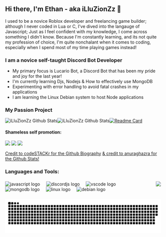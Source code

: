 ## Hi there, I'm Ethan - aka iLluZionZz 👋 

I used to be a novice Roblox developer and freelancing game builder; although I never coded in Lua or C, I've dived into the langauge of Javascript; Just as I feel confident with my knowledge, I come across something I didn't know. Because I'm constantly learning, and its not quite my profession of choice, I'm quite nonchalant when it comes to coding, especially when I spend most of my time playing games instead!

### I am a novice self-taught Discord Bot Developer

- My primary focus is Lucario Bot, a Discord Bot that has been my pride and joy for the last year!
- I'm currently learning Djs, Nodejs & How to effectively use MongoDB
- Experimenting with error handling to avoid fatal crashes in my applications
- I am learning the Linux Debian system to host Node applications

### My Passion Project
[![Readme Card](https://github-readme-stats-jet-tau.vercel.app/api/pin/?username=iLluZionZz&theme=midnight-purple&layout=compact&repo=Lucario_Bot)](https://github.com/iLluZionZz/Lucario_Bot)
<img align="left" alt="iLluZionZz Github Stats" src="https://github-readme-stats-jet-tau.vercel.app/api?username=iLluZionZz&show_icons=true&theme=midnight-purple&layout=compact" />
<img align="left" alt="iLluZionZz Github Stats" src ="https://github-readme-stats-jet-tau.vercel.app/api/top-langs/?username=iLluZionZz&theme=midnight-purple&layout=compact" />

#### Shameless self promotion:

<a href="https://www.youtube.com/channel/UCgjeFArtdf-rxHlKJCNg-yw" rel="nofollow"><img src="https://img.shields.io/badge/Youtube-bf0d13?style=for-the-badge&logo=youtube&logoColor=white" style="max-width:100%;"></a></code>
<a href="https://discord.gg/CFxfy6rv4P" rel="nofollow"><img src="https://img.shields.io/badge/Discord-7289DA?style=for-the-badge&amp;logo=discord&amp;logoColor=white" style="max-width: 100%;"></a>
<a href="https://steamcommunity.com/id/iLluZionZz/" rel="nofollow"><img src="https://img.shields.io/badge/Steam-000000?style=for-the-badge&logo=steam&logoColor=white" style="max-width:100%;"></a></code>

[Credit to codeSTACKr for the Github Biography](https://youtu.be/ECuqb5Tv9qI)
[& credit to anuraghazra for the Github Stats!](https://github.com/anuraghazra/github-readme-stats)
<br />
### Languages and Tools:

###

<img align="right" src="https://visitor-badge.laobi.icu/badge?page_id=iLluZionZz.iLluZionZz&left_text=Visitiors"  />

###

<div align="left">
  <img src="https://cdn.jsdelivr.net/gh/devicons/devicon/icons/javascript/javascript-original.svg" height="40" alt="javascript logo"  />
  <img width="12" />
  <img src="https://cdn.jsdelivr.net/gh/devicons/devicon/icons/discordjs/discordjs-plain.svg" height="40" alt="discordjs logo"  />
  <img width="12" />
  <img src="https://cdn.jsdelivr.net/gh/devicons/devicon/icons/vscode/vscode-original.svg" height="40" alt="vscode logo"  />
  <img width="12" />
  <img src="https://cdn.jsdelivr.net/gh/devicons/devicon/icons/mongodb/mongodb-original.svg" height="40" alt="mongodb logo"  />
  <img width="12" />
  <img src="https://cdn.jsdelivr.net/gh/devicons/devicon/icons/linux/linux-original.svg" height="40" alt="linux logo"  />
  <img width="12" />
  <img src="https://cdn.jsdelivr.net/gh/devicons/devicon/icons/debian/debian-original.svg" height="40" alt="debian logo"  />
</div>

###

<img src="https://raw.githubusercontent.com/iLluZionZz/iLluZionZz/output/snake.svg" alt="Snake animation" />

###




[twitter]: https://twitter.com/iLIuZionZz
[youtube]: https://www.youtube.com/channel/UCgjeFArtdf-rxHlKJCNg-yw
[placeholder]: https://youtu.be/dQw4w9WgXcQ
